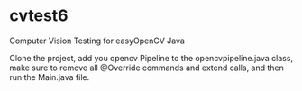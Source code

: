 # cvtest6

Computer Vision Testing for easyOpenCV Java

Clone the project, add you opencv Pipeline to the opencvpipeline.java class, make sure to remove all @Override commands and extend calls, and then run the Main.java file.
